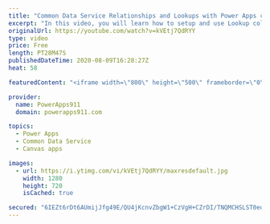 ```yaml
---
title: "Common Data Service Relationships and Lookups with Power Apps canvas apps"
excerpt: "In this video, you will learn how to setup and use Lookup columns in the Common Data Service aka CDS aka Dataflex. We talk about Filter, Patch, Collections, Forms, and more all while helping you build better relationships in your Power Apps Canvas Apps. I also skip all of the \"relationship\" jokes I wanted"
originalUrl: https://youtube.com/watch?v=kVEtj7QdRYY
type: video
price: Free
length: PT28M47S
publishedDateTime: 2020-08-09T16:28:27Z
heat: 58

featuredContent: "<iframe width=\"800\" height=\"500\" frameborder=\"0\" src=\"https://www.youtube.com/embed/kVEtj7QdRYY\" allow=\"accelerometer; autoplay; encrypted-media; gyroscope; picture-in-picture\" allowfullscreen></iframe>"

provider:
  name: PowerApps911
  domain: powerapps911.com

topics:
  - Power Apps
  - Common Data Service
  - Canvas apps

images:
  - url: https://i.ytimg.com/vi/kVEtj7QdRYY/maxresdefault.jpg
    width: 1280
    height: 720
    isCached: true

secured: "6IEZt6rDt6AUmijJfg49E/QU4jKcnvZbgW1+CzVgH+CZrDI/TNQMCHSLST0eq34pJpk1uQ73w6XJ09YaqTkYgNEgmEdwAMst9OPoHQLcSqnQfmsP2tjHcwDWUxPKIdS2IdZxD9AL8GsNnfQ2y3anTBRI7T8jABtPcjuYKZy2T5lJlSBxoY7c851hBKDF1zxDfhW3xeSXIpHOF8Ql61fWrKw1hKDamvTJtr83UPz9fm6F/3Z+Cweh65s4cdEXfHMyz20pdfP7JXZDqDgc+H/0vcz+WKUC6p2v8LbOZtZ+kVN8LSKb/5b4gmYc9A0AhASBTgRVi4OHmVgd3jRfzOy1DuZXoLXdtfmg11E1SvFbwVWthrDWPEyvfcArq51WWWsqRBn2EbEo8RlekMo3IXUAMdH4p6i9oH9VDv9y0Twsd8U=;YqqyfUc7bBAoxeDvXCGJ+g=="
---
```


